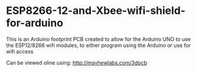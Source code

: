 # ESP8266-12-and-Xbee-wifi-shield-for-arduino
This is an Arduino footprint PCB created to allow for the Arduino UNO to use the ESP12/8266 wifi modules, to either program using the Arduino or use for wifi access


Can be viewed oline using: http://mayhewlabs.com/3dpcb

